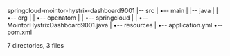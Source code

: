 springcloud-mointor-hystrix-dashboard9001
|-- src
|   •-- main
|       |-- java
|       |   •-- org
|       |       •-- openatom
|       |           •-- springcloud
|       |               •-- MointorHystrixDashboard9001.java
|       •-- resources
|           •-- application.yml
•-- pom.xml

7 directories, 3 files
